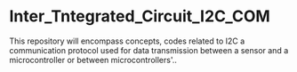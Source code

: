# Inter_Tntegrated_Circuit_I2C_COM
This repository will encompass concepts, codes related to I2C a communication protocol used for data transmission between a sensor and a microcontroller or between microcontrollers'..
